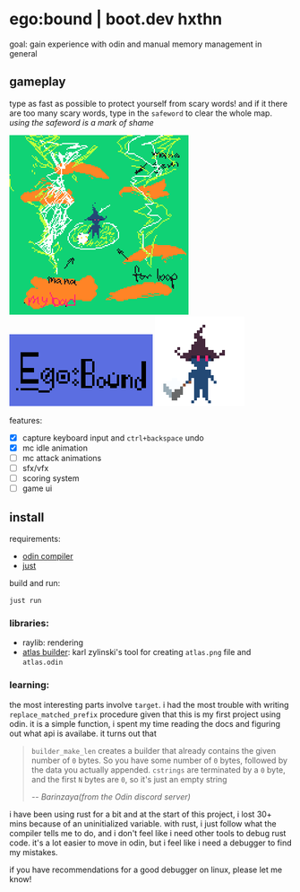 # ego:bound | boot.dev hxthn
goal: gain experience with odin and manual memory management in general

## gameplay

type as fast as possible to protect yourself from scary words! and if it there
are too many scary words, type in the `safeword` to clear the whole map. *using
the safeword is a mark of shame*

![sketch](./assets/sketch.png)
![title](./assets/title.png)
![mc_preview](./assets/mc_preview.gif)

features:
- [x] capture keyboard input and `ctrl+backspace` undo
- [x] mc idle animation
- [ ] mc attack animations
- [ ] sfx/vfx
- [ ] scoring system
- [ ] game ui

## install 
requirements:
- [odin compiler](https://odin-lang.org/docs/install/)
- [just](https://github.com/casey/just)

build and run:
```
just run
```

### libraries:
- raylib: rendering
- [atlas builder](https://github.com/karl-zylinski/atlas-builder): karl zylinski's tool for creating `atlas.png` file and `atlas.odin`

### learning:
the most interesting parts involve `target`. i had the most trouble with writing
`replace_matched_prefix` procedure given that this is my first project using 
odin. it is a simple function, i spent my time reading the docs and figuring out
what api is availabe. it turns out that 

> `builder_make_len` creates a builder that already contains the given number of
> `0` bytes. So you have some number of `0` bytes, followed by the data you
> actually appended. `cstrings` are terminated by a `0` byte, and the first `N`
> bytes are `0`, so it's just an empty string
>
> -- <cite>Barinzaya(from the Odin discord server)<cite>

i have been using rust for a bit and at the start of this project, i lost
30+ mins because of an uninitialized variable. with rust, i just follow what the
compiler tells me to do, and i don't feel like i need other tools to debug rust
code. it's a lot easier to move in odin, but i feel like i need a debugger to
find my mistakes. 

if you have recommendations for a good debugger on linux, please let me know!



